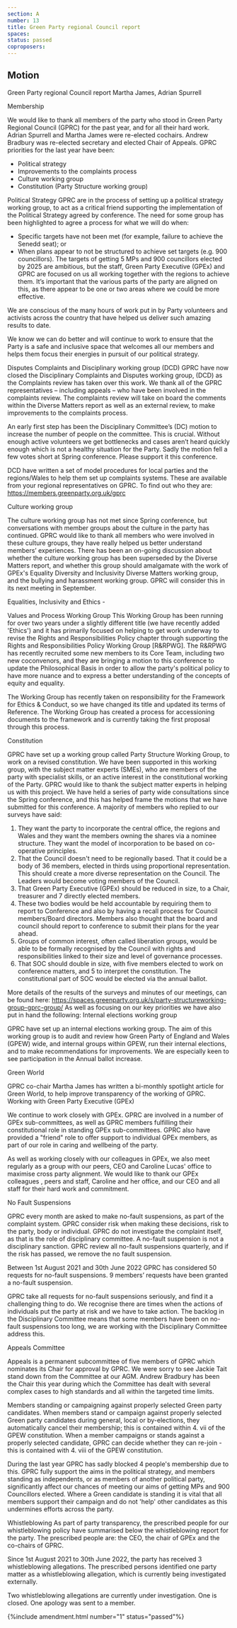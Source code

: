 ```yaml
---
section: A
number: 13
title: Green Party regional Council report
spaces:
status: passed
coproposers:
---
```

## Motion
Green Party regional Council report
Martha James, Adrian Spurrell

Membership

We would like to thank all members of the party who stood in Green Party Regional Council (GPRC) for the past year, and for all their hard work. Adrian Spurrell and Martha James were re-elected cochairs. Andrew Bradbury was re-elected secretary and elected Chair of Appeals. GPRC priorities for the last year have been:
- Political strategy
- Improvements to the complaints process
- Culture working group
- Constitution (Party Structure working group)

Political Strategy
GPRC are in the process of setting up a political strategy working group, to act as a critical friend supporting the implementation of the Political Strategy agreed by conference. The need for some group has been highlighted to agree a process for what we will do when:
- Specific targets have not been met (for example, failure to achieve the Senedd seat);
or
- When plans appear to not be structured to achieve set targets (e.g. 900 councillors). The targets of getting 5 MPs and 900 councillors elected by 2025 are ambitious, but the staff, Green Party Executive (GPEx) and GPRC are focused on us all working together with the regions to achieve them. It’s important that the various parts of the party are aligned on this, as there appear to be one or two areas where we could be more effective.

We are conscious of the many hours of work put in by Party volunteers and activists across the country that have helped us deliver such amazing results to date.

We know we can do better and will continue to work to ensure that the Party is a safe and inclusive space that welcomes all our members and helps them focus their energies in pursuit of our political strategy.

Disputes Complaints and Disciplinary working group (DCD) GPRC have now closed the Disciplinary Complaints and Disputes working group, (DCD) as the Complaints review has taken over this work. We thank all of the GPRC representatives – including appeals – who have been involved in the complaints review. The complaints review will take on board the comments within the Diverse Matters report as well as an external review, to make improvements to the complaints process.

An early first step has been the Disciplinary Committee’s (DC) motion to increase the number of people on the committee. This is crucial. Without enough active volunteers we get bottlenecks and cases aren’t heard quickly enough which is not a healthy situation for the Party. Sadly the motion fell a few votes short at Spring conference. Please support it this conference.

DCD have written a set of model procedures for local parties and the regions/Wales to help them set up complaints systems. These are available from your regional representatives on GPRC. To find out who they are:
https://members.greenparty.org.uk/gprc

Culture working group

The culture working group has not met since Spring conference, but conversations with member groups about the culture in the party has continued. GPRC would like to thank all members who were involved in these culture groups, they have really helped us better understand members’ experiences. There has been an on-going discussion about whether the culture working group has been superseded by the Diverse Matters report, and whether this group should amalgamate with the work of GPEx's Equality Diversity and Inclusivity Diverse Matters working group, and the bullying and harassment working group. GPRC will consider this in its next meeting in September.

Equalities, Inclusivity and Ethics -

Values and Process Working Group
This Working Group has been running for over two years under a slightly different title (we have recently added 'Ethics') and it has primarily focused on helping to get work underway to revise the Rights and Responsibilities Policy chapter through supporting the Rights and Responsibilities Policy Working Group [R&RPWG]. The R&RPWG has recently recruited some new members to its Core Team, including two new coconvenors, and they are bringing a motion to this conference to update the Philosophical Basis in order to allow the party's political policy to have more nuance and to express a better understanding of the concepts of equity and equality.

The Working Group has recently taken on responsibility for the Framework for Ethics & Conduct, so we have changed its title and updated its terms of Reference. The Working Group has created a process for accessioning documents to the framework and is currently taking the first proposal through this process.

Constitution

GPRC have set up a working group called Party Structure Working Group, to work on a revised constitution. We have been supported in this working group, with the subject matter experts (SMEs), who are members of the party with specialist skills, or an active interest in the constitutional working of the Party. GPRC would like to thank the subject matter experts in helping us with this project. We have held a series of party wide consultations since the Spring conference, and this has helped frame the motions that we have submitted for this conference. A majority of members who replied to our surveys have said:

1. They want the party to incorporate the central office, the regions and Wales and they want the members owning the shares via a nominee structure. They want the model of incorporation to be based on co-operative principles.
2. That the Council doesn't need to be regionally based. That it could be a body of 36 members, elected in thirds using proportional representation. This should create a more diverse representation on the Council. The Leaders would become voting members of the Council.
3. That Green Party Executive (GPEx) should be reduced in size, to a Chair, treasurer and 7 directly elected members.
4. These two bodies would be held accountable by requiring them to report to Conference and also by having a recall process for Council members/Board directors. Members also thought that the board and council should report to conference to submit their plans for the year ahead.
5. Groups of common interest, often called liberation groups, would be able to be formally recognised by the Council with rights and responsibilities linked to their size and level of governance processes.
6. That SOC should double in size, with five members elected to work on conference matters, and 5 to interpret the constitution. The constitutional part of SOC would be elected via the annual ballot.

More details of the results of the surveys and minutes of our meetings, can be found here:
https://spaces.greenparty.org.uk/s/party-structureworking-group-gprc-group/
As well as focusing on our key priorities we have also put in hand the following:
Internal elections working group

GPRC have set up an internal elections working group. The aim of this working group is to audit and review how Green Party of England and Wales (GPEW) wide, and internal groups within GPEW, run their internal elections, and to make recommendations for improvements. We are especially keen to see
participation in the Annual ballot increase.

Green World

GPRC co-chair Martha James has written a bi-monthly spotlight article for Green World, to help improve transparency of the working of GPRC.
Working with Green Party Executive (GPEx)

We continue to work closely with GPEx. GPRC are involved in a number of GPEx sub-committees, as well as GPRC members fulfilling their constitutional role in standing GPEx sub-committees. GPRC also have provided a "friend" role to offer support to individual GPEx members, as part of our role in caring and wellbeing of the party.

As well as working closely with our colleagues in GPEx, we also meet regularly as a group with our peers, CEO and Caroline Lucas' office to maximise cross party alignment. We would like to thank our GPEx colleagues , peers and staff, Caroline and her office, and our CEO and all staff for their hard work and commitment.

No Fault Suspensions

GPRC every month are asked to make no-fault suspensions, as part of the complaint system. GPRC consider risk when making these decisions, risk to the party, body or individual. GPRC do not investigate the complaint itself, as that is the role of disciplinary committee. A no-fault suspension is not a disciplinary sanction. GPRC review all no-fault suspensions quarterly, and if the risk has passed, we remove the no fault suspension.

Between 1st August 2021 and 30th June 2022 GPRC has considered 50 requests for no-fault suspensions. 9 members’ requests have been granted a no-fault suspension.

GPRC take all requests for no-fault suspensions seriously, and find it a challenging thing to do. We recognise there are times when the actions of individuals put the party at risk and we have to take action. The backlog in the Disciplinary Committee means that some members have been on no-fault suspensions too long, we are working with the Disciplinary Committee address this.

Appeals Committee

Appeals is a permanent subcommittee of five members of GPRC which nominates its Chair for approval by GPRC. We were sorry to see Jackie Tait stand down from the Committee at our AGM. Andrew Bradbury has been the Chair this year during which the Committee has dealt with several complex cases to high standards and all within the targeted time limits.

Members standing or campaigning against properly selected Green party candidates. When members stand or campaign against properly selected Green party candidates during general, local or by-elections, they automatically cancel their membership; this is contained within 4. vii of the GPEW constitution. When a member campaigns or stands against a properly selected candidate, GPRC can decide whether they can re-join - this is contained with 4. viii of the GPEW constitution.

During the last year GPRC has sadly blocked 4 people's membership due to this. GPRC fully support the aims in the political strategy, and members standing as independents, or as members of another political party, significantly affect our chances of meeting our aims of getting MPs and 900 Councillors elected. Where a Green candidate is standing it is vital that all members support their campaign and do not 'help' other candidates as this undermines efforts across the party.

Whistleblowing
As part of party transparency, the prescribed people for our whistleblowing policy have summarised below the whistleblowing report for the party. The prescribed people are: the CEO, the chair of GPEx and the co-chairs of GPRC.

Since 1st August 2021 to 30th June 2022, the party has received 3 whistleblowing allegations. The prescribed persons identified one party matter as a whistleblowing allegation, which is currently being investigated externally.

Two whistleblowing allegations are currently under investigation.
One is closed.
One apology was sent to a member.

{%include amendment.html number="1" status="passed"%}
